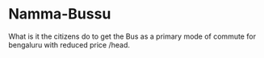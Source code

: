 # Namma-Bussu
What is it the citizens do to get the Bus as a primary mode of commute for bengaluru with reduced price /head.
